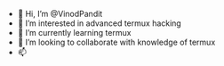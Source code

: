 - 👋 Hi, I’m @VinodPandit
- 👀 I’m interested in advanced termux hacking
- 🌱 I’m currently learning termux
- 💞️ I’m looking to collaborate with knowledge of termux
- 📫

<!---
VinodPandit/VinodPandit is a ✨ special ✨ repository because its `README.md` (this file) appears on your GitHub profile.
You can click the Preview link to take a look at your changes.
--->
